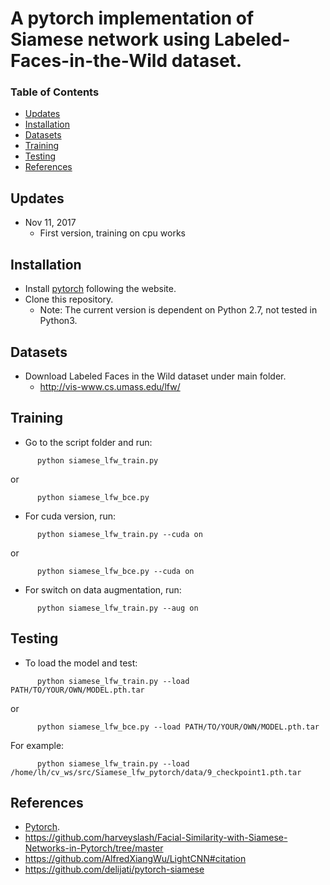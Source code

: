 # A pytorch implementation of Siamese network using Labeled-Faces-in-the-Wild dataset.


### Table of Contents
- <a href='#updates'>Updates</a>
- <a href='#installation'>Installation</a>
- <a href='#datasets'>Datasets</a>
- <a href='#training'>Training</a>
- <a href='#testing'>Testing</a>
- <a href='#references'>References</a>

## Updates
- Nov 11, 2017
	- First version, training on cpu works

## Installation
- Install [pytorch](http://pytorch.org/) following the website.
- Clone this repository.
	- Note: The current version is dependent on Python 2.7, not tested in Python3.

## Datasets
- Download Labeled Faces in the Wild dataset under main folder.
	- http://vis-www.cs.umass.edu/lfw/

## Training 
- Go to the script folder and run:
```
	  python siamese_lfw_train.py
```
or
```
	  python siamese_lfw_bce.py
```

- For cuda version, run:
```
	  python siamese_lfw_train.py --cuda on
```
or
```
	  python siamese_lfw_bce.py --cuda on
```

- For switch on data augmentation, run:
```
	  python siamese_lfw_train.py --aug on
```


## Testing 
- To load the model and test:
```
	  python siamese_lfw_train.py --load PATH/TO/YOUR/OWN/MODEL.pth.tar

```
or
```
	  python siamese_lfw_bce.py --load PATH/TO/YOUR/OWN/MODEL.pth.tar
```

For example:
```
	  python siamese_lfw_train.py --load /home/lh/cv_ws/src/Siamese_lfw_pytorch/data/9_checkpoint1.pth.tar

```


## References
- [Pytorch](https://github.com/pytorch/pytorch). 
- https://github.com/harveyslash/Facial-Similarity-with-Siamese-Networks-in-Pytorch/tree/master
- https://github.com/AlfredXiangWu/LightCNN#citation
- https://github.com/delijati/pytorch-siamese
